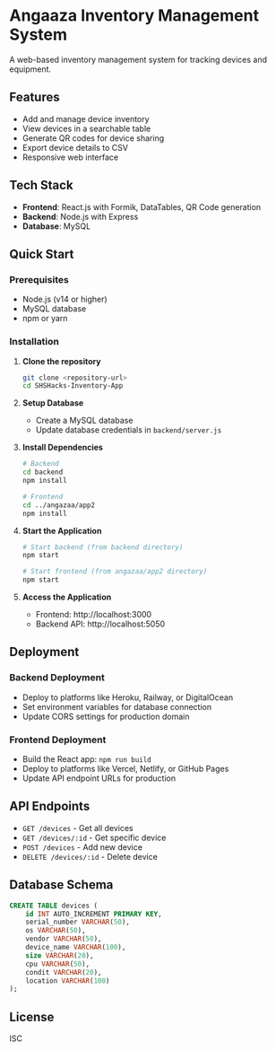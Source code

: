 # Angaaza Inventory Management System

A web-based inventory management system for tracking devices and equipment.

## Features

- Add and manage device inventory
- View devices in a searchable table
- Generate QR codes for device sharing
- Export device details to CSV
- Responsive web interface

## Tech Stack

- **Frontend**: React.js with Formik, DataTables, QR Code generation
- **Backend**: Node.js with Express
- **Database**: MySQL

## Quick Start

### Prerequisites

- Node.js (v14 or higher)
- MySQL database
- npm or yarn

### Installation

1. **Clone the repository**
   ```bash
   git clone <repository-url>
   cd SHSHacks-Inventory-App
   ```

2. **Setup Database**
   - Create a MySQL database
   - Update database credentials in `backend/server.js`

3. **Install Dependencies**
   ```bash
   # Backend
   cd backend
   npm install
   
   # Frontend
   cd ../angazaa/app2
   npm install
   ```

4. **Start the Application**
   ```bash
   # Start backend (from backend directory)
   npm start
   
   # Start frontend (from angazaa/app2 directory)
   npm start
   ```

5. **Access the Application**
   - Frontend: http://localhost:3000
   - Backend API: http://localhost:5050

## Deployment

### Backend Deployment
- Deploy to platforms like Heroku, Railway, or DigitalOcean
- Set environment variables for database connection
- Update CORS settings for production domain

### Frontend Deployment
- Build the React app: `npm run build`
- Deploy to platforms like Vercel, Netlify, or GitHub Pages
- Update API endpoint URLs for production

## API Endpoints

- `GET /devices` - Get all devices
- `GET /devices/:id` - Get specific device
- `POST /devices` - Add new device
- `DELETE /devices/:id` - Delete device

## Database Schema

```sql
CREATE TABLE devices (
    id INT AUTO_INCREMENT PRIMARY KEY,
    serial_number VARCHAR(50),
    os VARCHAR(50),
    vendor VARCHAR(50),
    device_name VARCHAR(100),
    size VARCHAR(20),
    cpu VARCHAR(50),
    condit VARCHAR(20),
    location VARCHAR(100)
);
```

## License

ISC
